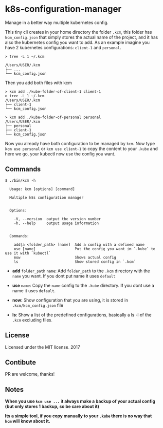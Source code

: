 # k8s-configuration-manager

Manage in a better way multiple kubernetes config.

This tiny cli creates in your home directory the folder `.kcm`, this folder has `kcm_config.json` that simply stores the actual name of the project, and it has also the kubernetes config you want to add.
As an example imagine you have 2 kubernetes configurations: `client-1` and `personal`.

```
> tree -L 1 ~/.kcm

/Users/USER/.kcm
├── ...
└── kcm_config.json
```

Then you add both files with kcm

```
> kcm add ./kube-folder-of-client-1 client-1
> tree -L 1 ~/.kcm
/Users/USER/.kcm
├── client-1
└── kcm_config.json

> kcm add ./kube-folder-of-personal personal
/Users/USER/.kcm
├── personal
├── client-1
└── kcm_config.json
```

Now you already have both configuration to be managed by `kcm`. Now type `kcm use personal` or `kcm use client-1` to copy the content to your `.kube` and here we go, your kubectl now use the config you want.

## Commands

```
$ ./bin/kcm -h

  Usage: kcm [options] [command]

  Multiple k8s configuration manager


  Options:

    -V, --version  output the version number
    -h, --help     output usage information


  Commands:

    add|a <folder_path> [name]  Add a config with a defined name
    use [name]                  Put the config you want in `.kube` to use it with `kubectl`
    now                         Shows actual config
    ls                          Show stored config in `.kcm`
```

- **add** `folder_path` `name`: Add `folder_path` to the `.kcm` directory with the `name` you want. If you dont put name it uses `default`

- **use** `name`: Copy the `name` config to the `.kube` directory. If you dont use a name it uses `default`.

- **now**: Show configuration that you are using, it is stored in `.kcm/kcm_config.json` file

- **ls**: Show a list of the predefined configurations, basically a ls -l of the `.kcm` excluding files.

## License
Licensed under the MIT license. 2017

## Contibute
PR are welcome, thanks!

## Notes

**When you use `kcm use ...` it always make a backup of your actual config (but only stores 1 backup, so be care about it)**

**Its a simple tool, if you copy manually to your `.kube` there is no way that `kcm` will know about it.**